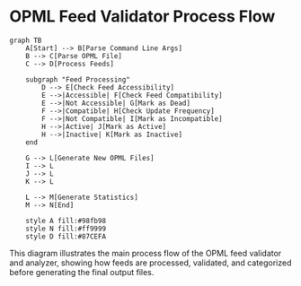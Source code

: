 # OPML Feed Validator Process Flow

```mermaid
graph TB
    A[Start] --> B[Parse Command Line Args]
    B --> C[Parse OPML File]
    C --> D[Process Feeds]
    
    subgraph "Feed Processing"
        D --> E[Check Feed Accessibility]
        E -->|Accessible| F[Check Feed Compatibility]
        E -->|Not Accessible| G[Mark as Dead]
        F -->|Compatible| H[Check Update Frequency]
        F -->|Not Compatible| I[Mark as Incompatible]
        H -->|Active| J[Mark as Active]
        H -->|Inactive| K[Mark as Inactive]
    end
    
    G --> L[Generate New OPML Files]
    I --> L
    J --> L
    K --> L
    
    L --> M[Generate Statistics]
    M --> N[End]
    
    style A fill:#98fb98
    style N fill:#ff9999
    style D fill:#87CEFA
```

This diagram illustrates the main process flow of the OPML feed validator and analyzer, showing how feeds are processed, validated, and categorized before generating the final output files.
